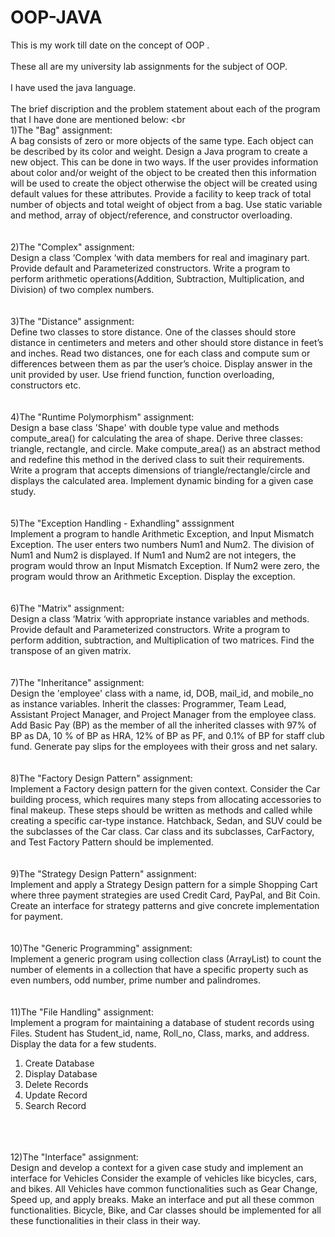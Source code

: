 # OOP-JAVA
This is my work till date on the concept of OOP .
<br>
<br>
These all are my university lab assignments for the subject of OOP.
<br>
<br>
I have used the java language.
<br>
<br>
The brief discription and the problem statement about each of the program that I have done are mentioned below:
<br
<br>
1)The "Bag" assignment:
<br>
A bag consists of zero or more objects of the same type. Each object can be described by its color and weight. Design a Java program to create a new object. This can be done in two ways. If the user provides information about color and/or weight of the object to be created then this information will be used to create the object otherwise the object will be created using default values for these attributes. Provide a facility to keep track of total number of objects and total weight of object from a bag. Use static variable and method, array of object/reference, and constructor overloading.
<br>
<br>
<br>
2)The "Complex" assignment:
<br>
Design a class ‘Complex ‘with data members for real and imaginary part. Provide default and Parameterized constructors. Write a program to perform arithmetic operations(Addition, Subtraction, Multiplication, and Division) of two complex numbers.
<br>
<br>
<br>
3)The "Distance" assignment:
<br>
Define two classes to store distance. One of the classes should store distance in centimeters and meters and other should store distance in feet’s and inches. Read two distances, one for each class and compute sum or differences between them as par the user’s choice. Display answer in the unit provided by user. Use friend function, function overloading, constructors etc.
<br>
<br>
<br>
4)The "Runtime Polymorphism" assignment:
<br>
Design a base class 'Shape' with double type value and methods compute_area() for calculating the area of shape. Derive three classes: triangle, rectangle, and circle. Make compute_area() as an abstract method and redefine this method in the derived class to suit their requirements. Write a program that accepts dimensions of triangle/rectangle/circle and displays the calculated area. Implement dynamic binding for a given case study.
<br>
<br>
<br>
5)The "Exception Handling - Exhandling" asssignment
<br>
Implement a program to handle Arithmetic Exception, and Input Mismatch Exception. The user enters two numbers Num1 and Num2. The division of Num1 and Num2 is displayed. If Num1 and Num2 are not integers, the program would throw an Input Mismatch Exception. If Num2 were zero, the program would throw an Arithmetic Exception. Display the exception.
<br>
<br>
<br>
6)The "Matrix" assignment:
<br>
Design a class ‘Matrix ‘with appropriate instance variables and methods. Provide default and Parameterized constructors. Write a program to perform addition, subtraction, and Multiplication of two matrices. Find the transpose of an given matrix.
<br>
<br>
<br>
7)The "Inheritance" assignment:
<br>
Design the 'employee' class with a name, id, DOB,  mail_id, and mobile_no as instance variables. Inherit the classes: Programmer, Team Lead, Assistant Project Manager, and Project Manager from the employee class. Add Basic Pay (BP) as the member of all the
inherited classes with 97% of BP as DA, 10 % of BP as HRA, 12% of BP as PF, and 0.1% of BP for staff
club fund. Generate pay slips for the employees with their gross and net salary.
<br>
<br>
<br>
8)The "Factory Design Pattern" assignment:
<br>
Implement a Factory design pattern for the given context. Consider the Car building process, which
requires many steps from allocating accessories to final makeup. These steps should be written as
methods and called while creating a specific car-type instance. Hatchback, Sedan, and SUV could be the subclasses of the Car class. Car class and its subclasses, CarFactory, and Test Factory
Pattern should be implemented.
<br>
<br>
<br>
9)The "Strategy Design Pattern" assignment:
<br>
Implement and apply a Strategy Design pattern for a simple Shopping Cart where three payment
strategies are used Credit Card, PayPal, and Bit Coin. Create an interface for strategy patterns and give concrete implementation for payment.
<br>
<br>
<br>
10)The "Generic Programming" assignment:
<br>
Implement a generic program using collection class (ArrayList) to count the number of elements in a collection that have a specific property such as even numbers, odd number, prime number and palindromes.
<br>
<br>
<br>
11)The "File Handling" assignment:
<br>
Implement a program for maintaining a database of student records using Files.
Student has Student_id, name, Roll_no, Class, marks, and address. Display the data for a few
students.


1. Create Database 
2. Display Database 
3. Delete Records 
4. Update Record 
5. Search Record
<br>
<br>
<br>
12)The "Interface" assignment:
<br>
Design and develop a context for a given case study and implement an interface for Vehicles
Consider the example of vehicles like bicycles, cars, and bikes. All Vehicles have common
functionalities such as Gear Change, Speed up, and apply breaks. Make an interface and put all
these common functionalities. Bicycle, Bike, and Car classes should be implemented for all these
functionalities in their class in their way.
<br>
<br>
<br>
